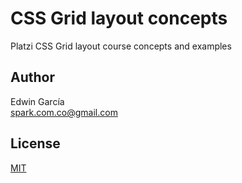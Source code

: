 # CSS Grid layout concepts

Platzi CSS Grid layout course concepts and examples

## Author

Edwin García  
spark.com.co@gmail.com

## License

[MIT](./LICENSE)

